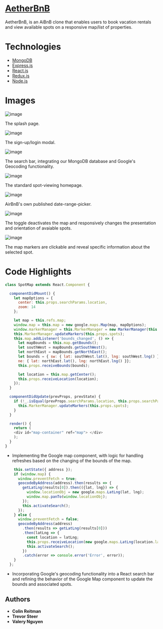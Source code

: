 # [AetherBnB](https://aetherbnb1.herokuapp.com)

AetherBnB, is an AiBnB clone that enables users to book vacation rentals and view available spots on a responsive map/list of properties.

# Technologies

* [MongoDB](https://www.mongodb.com/)
* [Express.js](https://expressjs.com/)
* [React.js](https://reactjs.org)
* [Redux.js](https://redux.js.org)
* [Node.js](https://nodejs.org/)

# Images

![image](https://user-images.githubusercontent.com/46357004/59390340-fa662e00-8d3e-11e9-95e5-fbf1a5885edc.png)

The splash page.


![image](https://user-images.githubusercontent.com/46357004/59390474-5df05b80-8d3f-11e9-82a4-3025279daaf1.png)

The sign-up/login modal.


![image](https://user-images.githubusercontent.com/46357004/59390371-0ce06780-8d3f-11e9-8f4b-748e9327d473.png)

The search bar, integrating our MongoDB database and Google's Geocoding functionality.


![image](https://user-images.githubusercontent.com/46357004/59390406-22ee2800-8d3f-11e9-8d14-795029697828.png)

The standard spot-viewing homepage.


![image](https://user-images.githubusercontent.com/46357004/59390439-39947f00-8d3f-11e9-8284-91bd91aab8eb.png)

AirBnB's own published date-range-picker.


![image](https://user-images.githubusercontent.com/46357004/59390464-4f09a900-8d3f-11e9-96c3-7bebe98b8d8a.png)

The toggle deactivates the map and responsively changes the presentation and orientation of avaiable spots.


![image](https://user-images.githubusercontent.com/46357004/59390507-7f514780-8d3f-11e9-8331-13d460b91156.png)

The map markers are clickable and reveal specific information about the selected spot.

# Code Highlights

```js
class SpotMap extends React.Component {

  componentDidMount() {
    let mapOptions = {
      center: this.props.searchParams.location,
      zoom: 14
    };

    let map = this.refs.map;
    window.map = this.map = new google.maps.Map(map, mapOptions);
    window.markerManager = this.MarkerManager = new MarkerManager(this.map);
    this.MarkerManager.updateMarkers(this.props.spots);
    this.map.addListener('bounds_changed', () => {
      let mapBounds = this.map.getBounds();
      let southWest = mapBounds.getSouthWest();
      let northEast = mapBounds.getNorthEast();
      let bounds = { sw: { lat: southWest.lat(), lng: southWest.lng() }, 
      ne: { lat: northEast.lat(), lng: northEast.lng() }};
      this.props.receiveBounds(bounds);

      let location = this.map.getCenter();
      this.props.receiveLocation(location);
    });
  }

  componentDidUpdate(prevProps, prevState) {
    if (!_.isEqual(prevProps.searchParams.location, this.props.searchParams.location)) {
      this.MarkerManager.updateMarkers(this.props.spots);
    } 
  }

  render() {
    return (
    <div id="map-container" ref="map"> </div>
    );
  }
}
```
* Implementing the Google map component, with logic for handling refreshes based on the changing of the bounds of the map.

```js  handleSelect = address => {
    this.setState({ address });
    if (window.map) {
      window.preventFetch = true;
      geocodeByAddress(address).then(results => {
        getLatLng(results[0]).then(({lat, lng}) => {
          window.locationObj = new google.maps.LatLng(lat, lng);
          window.map.panTo(window.locationObj);
        });
        this.activateSearch();
      });
    } else {
      window.preventFetch = false;
      geocodeByAddress(address)
        .then(results => getLatLng(results[0]))
        .then(latLng => {
          const location = latLng;
          this.props.receiveLocation(new google.maps.LatLng(location.lat, location.lng));
          this.activateSearch();
        })
        .catch(error => console.error('Error', error));
    }
  };

```
* Incorporating Google's geocoding functionality into a React search bar and refining the behavior of the Google Map component to update the bounds and associated spots.

## Authors

* **Colin Reitman**
* **Trevor Steer**
* **Valery Nguyen**
